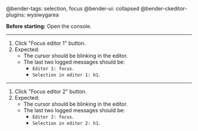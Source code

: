 @bender-tags: selection, focus
@bender-ui: collapsed
@bender-ckeditor-plugins: wysiwygarea

**Before starting:** Open the console.

----

1. Click "Focus editor 1" button.
2. Expected:
	* The cursor should be blinking in the editor.
	* The last two logged messages should be:
		* `Editor 1: focus`.
		* `Selection in editor 1: h1`.

----

1. Click "Focus editor 2" button.
2. Expected:
	* The cursor should be blinking in the editor.
	* The last two logged messages should be:
		* `Editor 2: focus`.
		* `Selection in editor 2: h1`.

